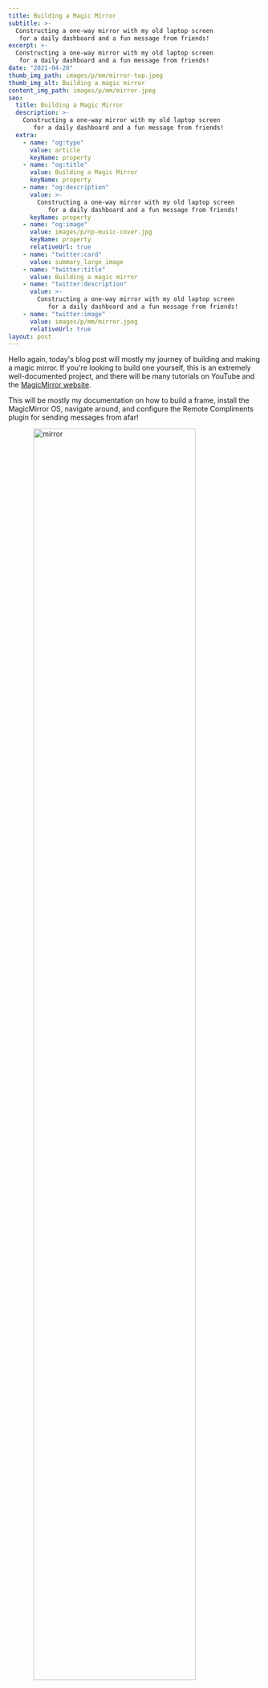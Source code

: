 ```yaml
---
title: Building a Magic Mirror
subtitle: >-
  Constructing a one-way mirror with my old laptop screen
   for a daily dashboard and a fun message from friends!
excerpt: >-
  Constructing a one-way mirror with my old laptop screen
   for a daily dashboard and a fun message from friends!
date: "2021-04-28"
thumb_img_path: images/p/mm/mirror-top.jpeg
thumb_img_alt: Building a magic mirror
content_img_path: images/p/mm/mirror.jpeg
seo:
  title: Building a Magic Mirror
  description: >-
    Constructing a one-way mirror with my old laptop screen
       for a daily dashboard and a fun message from friends!
  extra:
    - name: "og:type"
      value: article
      keyName: property
    - name: "og:title"
      value: Building a Magic Mirror
      keyName: property
    - name: "og:description"
      value: >-
        Constructing a one-way mirror with my old laptop screen
           for a daily dashboard and a fun message from friends!
      keyName: property
    - name: "og:image"
      value: images/p/np-music-cover.jpg
      keyName: property
      relativeUrl: true
    - name: "twitter:card"
      value: summary_large_image
    - name: "twitter:title"
      value: Building a magic mirror
    - name: "twitter:description"
      value: >-
        Constructing a one-way mirror with my old laptop screen
           for a daily dashboard and a fun message from friends!
    - name: "twitter:image"
      value: images/p/mm/mirror.jpeg
      relativeUrl: true
layout: post
---
```


Hello again, today's blog post will mostly my journey of building and making a magic mirror.
If you're looking to build one yourself, this is an extremely well-documented project, and there
will be many tutorials on YouTube and the [MagicMirror website](https://magicmirror.builders/).

This will be mostly my documentation on how to build a frame, install the MagicMirror OS, navigate around,
and configure the Remote Compliments plugin for sending messages from afar!

![mirror](/images/p/mm/mirror.jpeg)

<h2> Building a framed mirror </h2>

I got lucky my friend who lived in Fremont sent me an urgent text that a flower shop was getting rid
of their glass shelving and leaving it out with a "FREE GLASS" sign. Shout out to
[Peace Love and Happiness Club](https://peaceloveandhappiness.club/)
for their large panes of free glass.

![peace love and happiness club](/images/p/mm/plant-shop.png)

There were a couple to choose from, most were full-length mirror size, but I resorted to one which
was about 13"x26" in size with cut corners. I coated the glass with
[privacy mirror film from Amazon](https://www.amazon.com/gp/product/B00CWGIHBE/) and used a knife
to cut the film to fit the edges of the glass.

Since it was not a particularly standard glass size, I wanted to build a frame from scratch as well,
especially since I was building this to match a white furniture aesthetic inspired
by a special friend of mine who loves clean white furniture.

I ran to home depot and bought a white molding 1"x4"x8' board, which I decided would make sense
to cut into 27" and 14.5" side pieces. I didn't have good cutting devices,
so after painstakingly sawing the corners off these side
pieces with a hand saw, I went _back_ to home depot and picked up a circular saw for myself.

![sketch plans](/images/p/mm/planning.jpeg)

This was going to be useful for cutting the notches I designed in the frame for the glass to sit.
If you look at my diagram, I had intended for a piece of glass to sit within a notch, and the notch
would be deep enough to hide the corners in the frame.

Don't mind my super jank setup, I was using some plywood to cut straight edges, but don't have a proper
workbench yet, so I worked on the floor.

![cutting the frame](/images/p/mm/cutting-frame.jpg)

After the glass fit (which took some trial and error with the notch sizing) I was able to
glue it all into place with some gorilla glue and clamp it in place. I also put some white caulk into the
spaces between the mirror and the cracks of the frame to clean it all up and make it pretty.

![gluing the frame](/images/p/mm/gluing-frame.jpg)

After 24 hours of letting it dry, I had completed my one-way mirror!

<h2>Making it a smart mirror</h2>
 
To make a one-way mirror smart, you just need to put a computer behind it! Lucky for me
I had a dead laptop which lasted me since 2015, and the screen still worked great! 
Decided it could be reutilized to do more than show an error message for me.

![dead laptop](/images/p/mm/dead-laptop.jpg)

The first thing I noticed when taping together the prototype onto the mirror was that the backlight would be shining in
the back part of the mirror, allowing you to see some of the electronics in the back.
Since the backing of the mirror needs to be fully dark to make a mirror, I covered the glass that
wasn't going to be holding the screen with reused shopping bags, and black masking tape.

![covering the glass](/images/p/mm/covering-glass.jpg)

Along with a Raspberry Pi 4, and an old laptop monitor, I had to find a controller board for the
laptop. They're amazingly easy to find [on eBay](https://www.ebay.com/itm/153445139625)
if you search for the monitor serial # and "controller board".

I also needed a good set of power adapters to let me power it all up using a single plug.
The Raspberry Pi required 5V power, and the monitor needed 12V power.

Knowing this, I started with a [wall plug](https://www.amazon.com/gp/product/B06Y64QLBM/)
which provides 12V 5A of power. Then I also had a
[splitter cable](https://www.amazon.com/gp/product/B01M7N1GOH/) to get part of the power to
the monitor at 12V, and part of the power to the Raspberry Pi.
In order to get the 12V 5A down to a Raspberry Pi acceptable voltage of 5V 2A,
I got a [power converter module](https://www.amazon.com/gp/product/B08H89LTP5/) as well.

I will say this was the most confusing part of my high school physics class, so when I plugged
it all together, I said a short prayer hoping it wouldn't short circuit my electronics, and
plugged it all in. And ... it worked! Here it is all neatly tied up with zip ties, and partially
taped into place behind the glass. The monitor controller board is what you see in the center, and
the Raspberry Pi is held a little loosely down at the bottom with all the power converters.

![installing the screen](/images/p/mm/back-components.jpg)

<h2>Installing the Software</h2>

I would honestly recommend **not** doing it the way I did it, but since I was going for speed
and wanted to get the mirror up ASAP, I just installed the [Magic Mirror OS](https://github.com/guysoft/MagicMirrorOS).
This was super easy because you download the .img file and then flash it onto the sd card
that goes into the Raspberry Pi. As soon as you start up the Raspberry Pi, it starts running
the default modules and you have a magic mirror!

The reason I say it was not recommended is because once I did this, I had to figure out
_where_ on the sd card everything was configured, and this method uses docker to run the magic mirror program.
There's a learning curve to docker and I was still towards the beginning of it.

If you're doing this project, just [follow the manual installation instructions](https://docs.magicmirror.builders/getting-started/installation.html#manual-installation).
It will save you a lot of the learning process pains I endured.

Rather I had to stumble across [the MagicMirror docker instance documentation](https://khassel.gitlab.io/magicmirror/installation/) and
learn cool commands like `docker-compose up -d` to start the mirror, and `docker-compose down` to shut it down.
A useful command I learned to love was `docker exec -it mm bash` which opens up a bash terminal inside the
docker image so I could modify some mirror settings. That plus learning how to make docker images.

I also had a difficult time telling the Raspberry Pi to rotate the screen 90 degrees (remember it's a laptop screen so it
was originally a horizontal orientation) but I found a hack which was to install a css style to the
~/magicmirror/mounts/css/custom.css file:

```
body {
    margin: 0;
    position: absolute;
    transform: rotate(90deg);
    transform-origin: bottom left;
    width: 100vh;
    height: 100vw;
    object-fit: cover;
    top: -100vw;
    visibility: visible;
}
```

This just takes the body and rotates it 90 degrees! It actually cut out the need to
configure the Raspberry Pi hardware settings, and may actually be a more efficient solution than most
proposed on the internet.

<h2>Playing with modules</h2>

You can honestly spend days and days reading [custom-made modules](https://github.com/MichMich/MagicMirror/wiki/3rd-Party-Modules)
and installing them for fun.

For my magic mirror, I needed to keep a nice dashboard in the top left for a simple overview of my day,
so I worked with the existing `clock`, `calendar` (updated with my google calendar),
`currentweather` (set to Seattle!)
and installed a fun [`MMM-RemoteCompliments`](https://github.com/mitchelltmarino/MMM-RemoteCompliments) custom module!

For the most part installation of modules was super straightforward. With the docker setup, I was able to
edit the configuration with the mounted directories under ~/magicmirror/mounts/modules sometimes requiring
a restart of the mirror docker image.

The Remote Compliments module is configured to show a compliment that is currently on a Google Doc.
I wanted to set this up as a way of sending love letters to the mirror owner. And it works well!

The [module's documentation has great instructions](https://github.com/mitchelltmarino/MMM-RemoteCompliments/blob/master/Drive/README.md) on how to create
an OAuth Client ID for a mirror application on Google Drive.
Was able to set it up within a couple of hours. _Caveat:_ I did find that the mirror would log out
of my Google Drive and require a new password weekly, I'm not sure why, but it may have to do
with the security level of my Google account.

To circumvent that, I just wrote a script inside the image called relogin.sh:

`cd modules/MMM-RemoteCompliments/Drive; node Relogin.js`

and [Relogin.js](https://pastebin.com/bFKb9nHa) I've posted here for reference. (It's just a modified version of the setup script)

<h2>Conclusions</h2>

All in all a nice project you can build with your friends and family. A good introduction
to Raspberry Pi, if you're good at following online tutorials, and so extremely documented.
I like how it's been holding up over the last
couple of months it's been on my wall, and it's great to have for a quick view of your digital dashboard
on the way out for the day.

If you're a techie interested in building one, go for it! Maybe even consider adding the
Remote Compliment module and gift one to your significant other as well.

<h5>Possible todo's I plan to improve on in the future</h5>
- Fix the Google Drive log-out issue, or automate a solution to log in regularly
- Make the screen turn on and off based on motion in the room for power-saving mode
- If the above are fixed, gift it to a special someone who may appreciate it

<style>
@media screen and (min-width: 800px) {
  img[alt="mirror"] {
    width: 80%;
    margin-left:10%;
  }
  img[alt="peace love and happiness club"] {
    width: 80%;
    margin-left:10%;
  }
  img[alt="sketch plans"] {
    width: 50%;
    margin-left:25%;
  }
  img[alt="dead laptop"] {
    width: 60%;
    margin-left:20%;
  }
}
</style>
